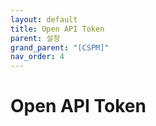 ```yaml
---
layout: default
title: Open API Token
parent: 설정
grand_parent: "[CSPM]"
nav_order: 4
---
```


# Open API Token